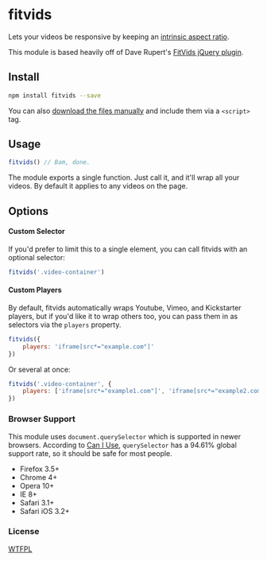 # fitvids

Lets your videos be responsive by keeping an [intrinsic aspect ratio](http://alistapart.com/article/creating-intrinsic-ratios-for-video).

This module is based heavily off of Dave Rupert's [FitVids jQuery plugin](https://github.com/davatron5000/FitVids.js).

## Install

```bash
npm install fitvids --save
```

You can also [download the files manually](https://raw.githubusercontent.com/rosszurowski/vanilla-fitvids/master/fitvids.min.js) and include them via a `<script>` tag.

## Usage

```javascript
fitvids() // Bam, done.
```

The module exports a single function. Just call it, and it'll wrap all your videos. By default it applies to any videos on the page.

## Options

#### Custom Selector

If you'd prefer to limit this to a single element, you can call fitvids with an optional selector:

```javascript
fitvids('.video-container')
```

#### Custom Players

By default, fitvids automatically wraps Youtube, Vimeo, and Kickstarter players, but if you'd like it to wrap others too, you can pass them in as selectors via the `players` property.

```javascript
fitvids({
	players: 'iframe[src*="example.com"]'
})
```

Or several at once:

```javascript
fitvids('.video-container', {
	players: ['iframe[src*="example1.com"]', 'iframe[src*="example2.com"]']
})
```

### Browser Support

This module uses `document.querySelector` which is supported in newer browsers. According to [Can I Use](http://caniuse.com/#feat=queryselector), `querySelector` has a 94.61% global support rate, so it should be safe for most people.

* Firefox 3.5+
* Chrome 4+
* Opera 10+
* IE 8+
* Safari 3.1+
* Safari iOS 3.2+

### License

[WTFPL](http://www.wtfpl.net)
